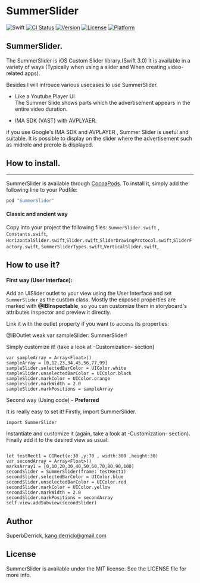 # SummerSlider
![Swift](https://img.shields.io/badge/Swift-3.0-orange.svg)
[![CI Status](http://img.shields.io/travis/superbderrick/SummerSlider.svg?style=flat)](https://travis-ci.org/superbderrick/SummerSlider)
[![Version](https://img.shields.io/cocoapods/v/SummerSlider.svg?style=flat)](http://cocoapods.org/pods/SummerSlider)
[![License](https://img.shields.io/cocoapods/l/SummerSlider.svg?style=flat)](http://cocoapods.org/pods/SummerSlider)
[![Platform](https://img.shields.io/cocoapods/p/SummerSlider.svg?style=flat)](http://cocoapods.org/pods/SummerSlider)

## SummerSlider.

The SummerSlider is iOS Custom Slider library.(Swift 3.0)
It is available in a variety of ways (Typically when using a slider and When creating video-related apps).

Besides I will introuce various usecases to use SummerSlider.

- Like a Youtube Player UI  
The Summer Slide shows parts  which the advertisement appears in the entire video duration.

- IMA SDK (VAST) with AVPLYAER.

if you use Google's IMA SDK and AVPLAYER , Summer Slider is useful and suitable.
It is possible to display on the slider where the advertisement such as midrole and prerole is displayed.

## How to install.
------------
SummerSlider is available through [CocoaPods](http://cocoapods.org). To install
it, simply add the following line to your Podfile:

```ruby
pod "SummerSlider"
```


#### Classic and ancient way
Copy into your project the following files:
`SummerSlider.swift` , `Constants.swift`,
`HorizontalSlider.swift`,`Slider.swift`,`SliderDrawingProtocol.swift`,`SliderFactory.swift`,
`SummerSliderTypes.swift`,`VerticalSlider.swift`,


How to use it? 
------------
#### First way (User Interface):

Add an UISlider outlet to your view using the User Interface and set `SummerSlider` as the custom class. Mostly the exposed properties are marked with **@IBInspectable**, so you can customize them in storyboard's attributes inspector and preview it directly. 


Link it with the outlet property if you want to access its properties:

@IBOutlet weak var sampleSlider: SummerSlider!

Simply customize it! (take a look at -Customization- section)
```
var sampleArray = Array<Float>()
sampleArray = [0,12,23,34,45,56,77,99]
sampleSlider.selectedBarColor = UIColor.white
sampleSlider.unselectedBarColor = UIColor.black
sampleSlider.markColor = UIColor.orange
sampleSlider.markWidth = 2.0
sampleSlider.markPositions = sampleArray
```


Second way (Using code) -  **Preferred** 


It is really easy to set it! Firstly, import SummerSlider.

	import SummerSlider




Instantiate and customize it (again, take a look at -Customization- section). Finally add it to the desired view as usual:
```

let testRect1 = CGRect(x:30 ,y:70 , width:300 ,height:30)
var secondArray = Array<Float>()
marksArray1 = [0,10,20,30,40,50,60,70,80,90,100]
secondSlider = SummerSlider(frame: testRect1)
secondSlider.selectedBarColor = UIColor.blue
secondSlider.unselectedBarColor = UIColor.red
secondSlider.markColor = UIColor.yellow
secondSlider.markWidth = 2.0
secondSlider.markPositions = secondArray
self.view.addSubview(secondSlider)
```

## Author

SuperbDerrick, kang.derrick@gmail.com

## License

SummerSlider is available under the MIT license. See the LICENSE file for more info.
